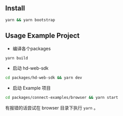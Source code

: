 
## Install

```bash
yarn && yarn bootstrap
```

## Usage Example Project

- 编译各个packages


```bash
yarn build
```

- 启动 hd-web-sdk


```bash
cd packages/hd-web-sdk && yarn dev
```

- 启动 Example 项目


```bash
cd packages/connect-examples/browser && yarn start

```

有报错的话尝试在 browser 目录下执行 `yarn` 。

